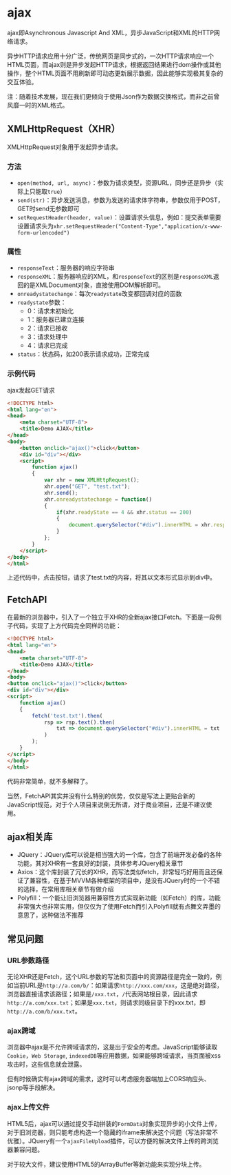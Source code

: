 # ajax

ajax即Asynchronous Javascript And XML，异步JavaScript和XML的HTTP网络请求。

异步HTTP请求应用十分广泛，传统网页是同步式的，一次HTTP请求响应一个HTML页面，而ajax则是异步发起HTTP请求，根据返回结果进行dom操作或其他操作，整个HTML页面不用刷新即可动态更新展示数据，因此能够实现极其复杂的交互体验。

注：随着技术发展，现在我们更倾向于使用Json作为数据交换格式，而非之前曾风靡一时的XML格式。

## XMLHttpRequest（XHR）

XMLHttpRequest对象用于发起异步请求。

### 方法

* `open(method, url, async)`：参数为请求类型，资源URL，同步还是异步（实际上只能取`true`）
* `send(str)`：异步发送消息，参数为发送的请求体字符串，参数仅用于POST，GET时send无参数即可
* `setRequestHeader(header, value)`：设置请求头信息，例如：提交表单需要设置请求头为`xhr.setRequestHeader("Content-Type","application/x-www-form-urlencoded")`

### 属性

* `responseText`：服务器的响应字符串
* `responseXML`：服务器响应的XML，和`responseText`的区别是`responseXML`返回的是XMLDocument对象，直接使用DOM解析即可。
* `onreadystatechange`：每次`readystate`改变都回调对应的函数
* `readystate`参数：
  * 0：请求未初始化
  * 1：服务器已建立连接
  * 2：请求已接收
  * 3：请求处理中
  * 4：请求已完成
* `status`：状态码，如200表示请求成功，正常完成

### 示例代码

ajax发起GET请求
```html
<!DOCTYPE html>
<html lang="en">
<head>
	<meta charset="UTF-8">
	<title>Demo AJAX</title>
</head>
<body>
	<button onclick="ajax()">click</button>
	<div id="div"></div>
	<script>
		function ajax()
		{
			var xhr = new XMLHttpRequest();
			xhr.open("GET", "test.txt");
			xhr.send();
			xhr.onreadystatechange = function()
			{
				if(xhr.readyState == 4 && xhr.status == 200)
				{
					document.querySelector("#div").innerHTML = xhr.responseText;
				}
			};
		}
	</script>
</body>
</html>
```

上述代码中，点击按钮，请求了test.txt的内容，将其以文本形式显示到div中。

## FetchAPI

在最新的浏览器中，引入了一个独立于XHR的全新ajax接口Fetch。下面是一段例子代码，实现了上方代码完全同样的功能：

```html
<!DOCTYPE html>
<html lang="en">
<head>
	<meta charset="UTF-8">
	<title>Demo AJAX</title>
</head>
<body>
<button onclick="ajax()">click</button>
<div id="div"></div>
<script>
	function ajax()
	{
		fetch('test.txt').then(
			rsp => rsp.text().then(
				txt => document.querySelector("#div").innerHTML = txt
			)
		);
	}
</script>
</body>
</html>
```

代码非常简单，就不多解释了。

当然，FetchAPI其实并没有什么特别的优势，仅仅是写法上更贴合新的JavaScript规范，对于个人项目来说倒无所谓，对于商业项目，还是不建议使用。

## ajax相关库

* JQuery：JQuery库可以说是相当强大的一个库，包含了前端开发必备的各种功能，其对XHR有一套良好的封装，具体参考JQuery相关章节
* Axios：这个库封装了冗长的XHR，而写法类似fetch，非常轻巧好用而且还保证了兼容性，在基于MVVM各种框架的项目中，是没有JQuery时的一个不错的选择，在常用库相关章节有做介绍
* Polyfill：一个能让旧浏览器用兼容性方式实现新功能（如Fetch）的库，功能非常强大也非常实用，但仅仅为了使用Fetch而引入Polyfill就有点舞文弄墨的意思了，这种做法不推荐

## 常见问题

### URL参数路径

无论XHR还是Fetch，这个URL参数的写法和页面中的资源路径是完全一致的，例如当前URL是`http://a.com/b/`：如果请求`http://xxx.com/xxx`，这是绝对路径，浏览器直接请求该路径；如果是`/xxx.txt`，`/`代表网站根目录，因此请求`http://a.com/xxx.txt`；如果是`xxx.txt`，则请求同级目录下的xxx.txt，即`http://a.com/b/xxx.txt`。

### ajax跨域

浏览器中ajax是不允许跨域请求的，这是出于安全的考虑。JavaScript能够读取`Cookie`，`Web Storage`, `indexedDB`等应用数据，如果能够跨域请求，当页面被xss攻击时，这些信息就会泄露。

但有时候确实有ajax跨域的需求，这时可以考虑服务器端加上CORS响应头、jsonp等手段解决。

### ajax上传文件

HTML5后，ajax可以通过提交手动拼装的`FormData`对象实现异步的小文件上传，对于旧浏览器，则只能考虑构造一个隐藏的iframe来解决这个问题（写法非常不优雅）。JQuery有一个`ajaxFileUpload`插件，可以方便的解决文件上传的跨浏览器兼容问题。

对于较大文件，建议使用HTML5的ArrayBuffer等新功能来实现分块上传。
